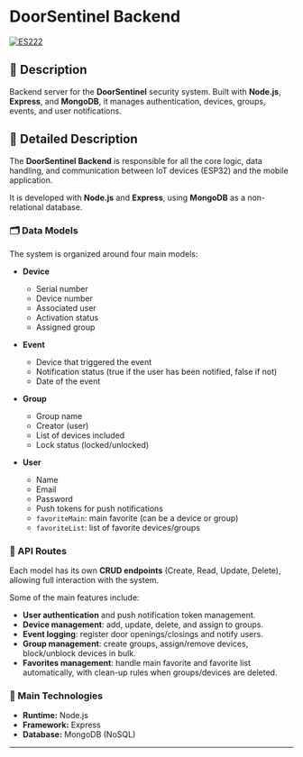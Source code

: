 # DoorSentinel Backend 

<a href="README_es.md"> <img src="https://img.shields.io/badge/ES-Versión en Español aquí-blue?style=for-the-badge" alt="ES222"> </a>

## 📝 Description  
Backend server for the **DoorSentinel** security system. Built with **Node.js**, **Express**, and **MongoDB**, it manages authentication, devices, groups, events, and user notifications.  


## 📖 Detailed Description  
The **DoorSentinel Backend** is responsible for all the core logic, data handling, and communication between IoT devices (ESP32) and the mobile application.  

It is developed with **Node.js** and **Express**, using **MongoDB** as a non-relational database.  

### 🗂️ Data Models
The system is organized around four main models:

- **Device**  
  - Serial number  
  - Device number  
  - Associated user  
  - Activation status  
  - Assigned group  

- **Event**  
  - Device that triggered the event  
  - Notification status (true if the user has been notified, false if not)  
  - Date of the event  

- **Group**  
  - Group name  
  - Creator (user)  
  - List of devices included  
  - Lock status (locked/unlocked)  

- **User**  
  - Name  
  - Email  
  - Password  
  - Push tokens for push notifications  
  - `favoriteMain`: main favorite (can be a device or group)  
  - `favoriteList`: list of favorite devices/groups  

### 🔄 API Routes  
Each model has its own **CRUD endpoints** (Create, Read, Update, Delete), allowing full interaction with the system.  

Some of the main features include:  
- **User authentication** and push notification token management.  
- **Device management**: add, update, delete, and assign to groups.  
- **Event logging**: register door openings/closings and notify users.  
- **Group management**: create groups, assign/remove devices, block/unblock devices in bulk.  
- **Favorites management**: handle main favorite and favorite list automatically, with clean-up rules when groups/devices are deleted.  

### 🔧 Main Technologies
- **Runtime:** Node.js  
- **Framework:** Express  
- **Database:** MongoDB (NoSQL)  

---
